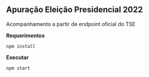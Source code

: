 ## Apuração Eleição Presidencial 2022

Acompanhamento a partir de endpoint oficial do TSE

**Requerimentos**
```
npm install
```

**Executar**
```
npm start
```

